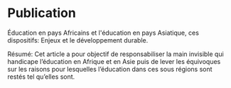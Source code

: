 # Publication
Éducation en pays Africains et l'éducation en pays Asiatique, ces dispositifs: Enjeux et le développement durable.

Résumé: Cet article a pour objectif de responsabiliser la main invisible qui handicape l’éducation en Afrique et en Asie puis de lever les équivoques sur les raisons pour lesquelles l’éducation dans ces sous régions sont restés tel qu’elles sont.

